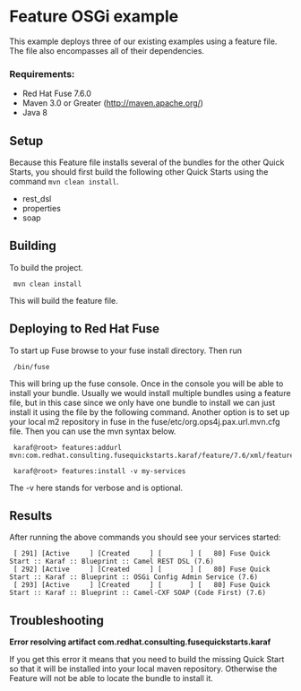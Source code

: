 Feature OSGi example
====================================
This example deploys three of our existing examples using a feature file.  The file also encompasses all of their dependencies. 

### Requirements:
 * Red Hat Fuse 7.6.0
 * Maven 3.0 or Greater (http://maven.apache.org/)
 * Java 8

Setup
-----------------------
Because this Feature file installs several of the bundles for the other Quick Starts, you should first build the following other Quick Starts using the command `mvn clean install`.

 * rest_dsl
 * properties
 * soap


Building
-----------------------
To build the project.

     mvn clean install

This will build the feature file.

Deploying to Red Hat Fuse
-----------------------

To start up Fuse browse to your fuse install directory. Then run

     /bin/fuse

This will bring up the fuse console. Once in the console you will be able to install your bundle. Usually we would install multiple bundles using a feature file, but in this case since we only have one bundle to install we can just install it using the file by the following command. Another option is to set up your local m2 repository in fuse in the fuse/etc/org.ops4j.pax.url.mvn.cfg file. Then you can use the mvn syntax below.

     karaf@root> features:addurl mvn:com.redhat.consulting.fusequickstarts.karaf/feature/7.6/xml/features
       
     karaf@root> features:install -v my-services 

 The -v here stands for verbose and is optional. 

Results
-----------------------
After running the above commands you should see your services started:

     [ 291] [Active     ] [Created     ] [       ] [   80] Fuse Quick Start :: Karaf :: Blueprint :: Camel REST DSL (7.6)
     [ 292] [Active     ] [Created     ] [       ] [   80] Fuse Quick Start :: Karaf :: Blueprint :: OSGi Config Admin Service (7.6)
     [ 293] [Active     ] [Created     ] [       ] [   80] Fuse Quick Start :: Karaf :: Blueprint :: Camel-CXF SOAP (Code First) (7.6)
     
Troubleshooting
-----------------------

**Error resolving artifact com.redhat.consulting.fusequickstarts.karaf**

If you get this error it means that you need to build the missing Quick Start so that it will be installed into your local maven repository. Otherwise the Feature will not be able to locate the bundle to install it.


